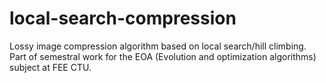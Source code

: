 # local-search-compression
Lossy image compression algorithm based on local search/hill climbing. Part of semestral work for the EOA (Evolution and optimization algorithms) subject at FEE CTU.

